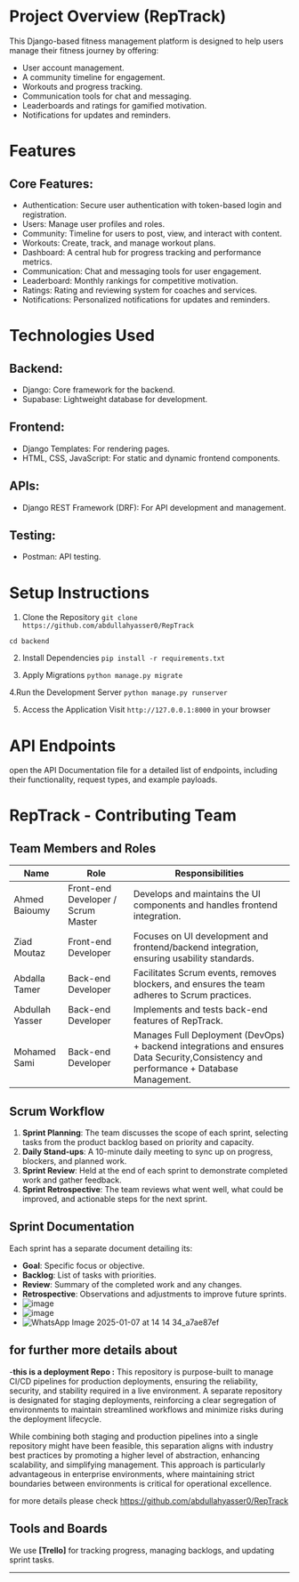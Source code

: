 # Project Overview (RepTrack)
This Django-based fitness management platform is designed to help users manage their fitness journey by offering:
- User account management.
- A community timeline for engagement.
- Workouts and progress tracking.
- Communication tools for chat and messaging.
- Leaderboards and ratings for gamified motivation.
- Notifications for updates and reminders.

# Features
## Core Features:
- Authentication: Secure user authentication with token-based login and registration.
- Users: Manage user profiles and roles.
- Community: Timeline for users to post, view, and interact with content.
- Workouts: Create, track, and manage workout plans.
- Dashboard: A central hub for progress tracking and performance metrics.
- Communication: Chat and messaging tools for user engagement.
- Leaderboard: Monthly rankings for competitive motivation.
- Ratings: Rating and reviewing system for coaches and services.
- Notifications: Personalized notifications for updates and reminders.

# Technologies Used
## Backend:
- Django: Core framework for the backend.
- Supabase: Lightweight database for development.
## Frontend:
- Django Templates: For rendering pages.
- HTML, CSS, JavaScript: For static and dynamic frontend components.
## APIs:
- Django REST Framework (DRF): For API development and management.
## Testing:
- Postman: API testing.

# Setup Instructions
1. Clone the Repository
`git clone https://github.com/abdullahyasser0/RepTrack`

`cd backend`

2. Install Dependencies
`pip install -r requirements.txt`

3. Apply Migrations
`python manage.py migrate`

4.Run the Development Server
`python manage.py runserver`

5. Access the Application
Visit `http://127.0.0.1:8000` in your browser

# API Endpoints
open the API Documentation file for a detailed list of endpoints, including their functionality, request types, and example payloads.

# RepTrack - Contributing Team

## Team Members and Roles
| Name            | Role            | Responsibilities                        |
|-----------------|-----------------|-----------------------------------------|
| Ahmed Baioumy   | Front-end Developer  / Scrum Master| Develops and maintains the UI components and handles frontend integration. |
| Ziad Moutaz     | Front-end Developer | Focuses on UI development and frontend/backend integration, ensuring usability standards. |
| Abdalla Tamer   | Back-end Developer  | Facilitates Scrum events, removes blockers, and ensures the team adheres to Scrum practices. |
| Abdullah Yasser | Back-end Developer  | Implements and tests back-end features of RepTrack. |
| Mohamed Sami    | Back-end Developer  | Manages Full Deployment (DevOps) + backend integrations and ensures Data Security,Consistency and performance + Database Management. |

## Scrum Workflow
1. **Sprint Planning**: The team discusses the scope of each sprint, selecting tasks from the product backlog based on priority and capacity.
2. **Daily Stand-ups**: A 10-minute daily meeting to sync up on progress, blockers, and planned work.
3. **Sprint Review**: Held at the end of each sprint to demonstrate completed work and gather feedback.
4. **Sprint Retrospective**: The team reviews what went well, what could be improved, and actionable steps for the next sprint.

## Sprint Documentation
Each sprint has a separate document detailing its:
- **Goal**: Specific focus or objective.
- **Backlog**: List of tasks with priorities.
- **Review**: Summary of the completed work and any changes.
- **Retrospective**: Observations and adjustments to improve future sprints.     
- ![image](https://github.com/user-attachments/assets/d4841730-eb66-4241-82bd-97d6ecf6efa8)
- ![image](https://github.com/user-attachments/assets/387b313e-2070-46cd-ac71-40f31d336633)
- ![WhatsApp Image 2025-01-07 at 14 14 34_a7ae87ef](https://github.com/user-attachments/assets/5185828b-e615-4e44-8c9a-d72db5d4d578)



## for further more details about 
-**this is a deployment Repo :** This repository is purpose-built to manage CI/CD pipelines for production deployments, ensuring the reliability, security, and stability required in a live environment. A separate repository is designated for staging deployments, reinforcing a clear segregation of environments to maintain streamlined workflows and minimize risks during the deployment lifecycle.

While combining both staging and production pipelines into a single repository might have been feasible, this separation aligns with industry best practices by promoting a higher level of abstraction, enhancing scalability, and simplifying management. This approach is particularly advantageous in enterprise environments, where maintaining strict boundaries between environments is critical for operational excellence.

for more details please check https://github.com/abdullahyasser0/RepTrack



## Tools and Boards
We use **[Trello]** for tracking progress, managing backlogs, and updating sprint tasks.

---
